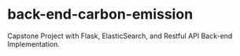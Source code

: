 # back-end-carbon-emission
Capstone Project with Flask, ElasticSearch, and Restful API Back-end Implementation.
